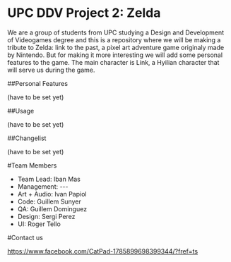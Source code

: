 # UPC DDV Project 2: Zelda

We are a group of students from UPC studying a Design and Development of Videogames degree and this is a repository where we will be making a tribute to Zelda: link to the past, a pixel art adventure game originaly made by Nintendo. But for making it more interesting we will add some personal features to the game. The main character is Link, a Hyilian character that will serve us during the game.

##Personal Features

(have to be set yet)

##Usage

(have to be set yet)

##Changelist

(have to be set yet)

#Team Members

  - Team Lead: Iban Mas
  - Management: ---
  - Art + Audio: Ivan Papiol
  - Code: Guillem Sunyer
  - QA: Guillem Dominguez
  - Design: Sergi Perez
  - UI: Roger Tello
  
#Contact us

https://www.facebook.com/CatPad-1785899698399344/?fref=ts
  

